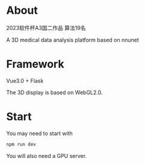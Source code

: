 # About

2023软件杯A3国二作品 算法19名

A 3D medical data analysis platform based on nnunet

# Framework

Vue3.0 + Flask


The 3D display is based on WebGL2.0.



# Start

You may need to start with
```Bash
npm run dev
```

You will also need a GPU server.
